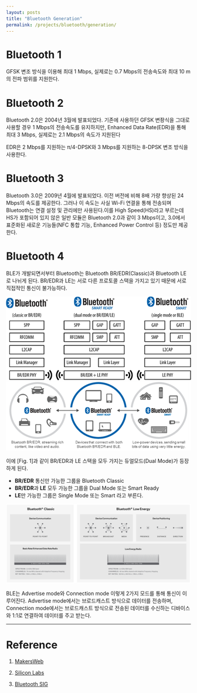 ```yaml
---
layout: posts
title: "Bluetooth Generation"
permalink: /projects/bluetooth/generation/
---
```


# Bluetooth 1

GFSK 변조 방식을 이용해 최대 1 Mbps, 실제로는 0.7 Mbps의 전송속도와 최대 10 m의 전파 범위를 지원한다.

# Bluetooth 2

Bluetooth 2.0은 2004년 3월에 발표되었다. 기존에 사용하던 GFSK 변좡식을 그대로 사용할 경우 1 Mbps의 전송속도를 유지하지만, Enhanced Data Rate(EDR)을 통해 최대 3 Mbps, 실제로는 2.1 Mbps의 속도가 지원된다

EDR은 2 Mbps를 지원하는 π/4-DPSK와 3 Mbps를 지원하는 8-DPSK 변조 방식을 사용한다.

# Bluetooth 3

Bluetooth 3.0은 2009년 4월에 발표되었다. 이전 버전에 비해 8배 가량 향상된 24 Mbps의 속도를 제공한다. 그러나 이 속도는 사실 Wi-Fi 연결을 통해 전송되며 Bluetooth는 연결 설정 및 관리에만 사용된다.이를 High Speed(HS)라고 부르는데 HS가 포함되어 있지 않은 일반 모듈은 Bluetooth 2.0과 같이 3 Mbps이고, 3.0에서 표준화된 새로운 기능들(NFC 통합 기능, Enhanced Power Control 등) 정도만 제공한다.

# Bluetooth 4

BLE가 개발되면서부터 Bluetooth는 Bluetooth BR/EDR(Classic)과 Bluetooth LE로 나뉘게 된다. BR/EDR과 LE는 서로 다른 프로토콜 스택을 가지고 있기 때문에 서로 직접적인 통신이 불가능하다.

<div class="post__stage-container">
    <div class="post__stage">
        <img class="modal" src="/_pages/projects/bluetooth/images/generation/1.png" alt="<b>[Fig. 1]</b> Bluetooth 프로토콜 스택 <a href='#Reference'>[1]</a>."/>
    </div>
    <div class="post__stage">
        <img class="modal" src="/_pages/projects/bluetooth/images/generation/2.png" alt="<b>[Fig. 2]</b> Bluetooth 듀얼모드 <a href='#Reference'>[2]</a>."/>
    </div>
</div>

이에 [Fig. 1]과 같이 BR/EDR과 LE 스택을 모두 가지는 듀얼모드(Dual Mode)가 등장하게 된다.

- **BR/EDR** 통신만 가능한 그룹을 Bluetooth Classic
- **BR/EDR**과 **LE** 모두 가능한 그룹을 Dual Mode 또는 Smart Ready
- **LE**만 가능한 그룹은 Single Mode 또는 Smart 라고 부른다.

<img class="modal" src="/_pages/projects/bluetooth/images/generation/3.png" alt="<b>[Fig. 3]</b> Bluetooth Classic과 LE의 비교 <a href='#Reference'>[3]</a>."/>

BLE는 Advertise mode와 Connection mode 이렇게 2가지 모드를 통해 통신이 이루어진다. Advertise mode에서는 브로드캐스트 방식으로 데이터를 전송하며, Connection mode에서는 브로드캐스트 방식으로 전송된 데이터를 수신하는 디바이스와 1:1로 연결하여 데이터를 주고 받는다.


---

# <a name="Reference"></a>Reference

1. <a href='https://makersweb.net/embedded/14289' target='_blank'>MakersWeb</a>

2. <a href='https://community.silabs.com/s/share/a5U1M000000knyFUAQ/a-short-history-of-the-bluetooth-ble-standard-ble-beacons-and-gatt?language=en_US' target='_blank'>Silicon Labs</a>

3. <a href='https://www.bluetooth.com/learn-about-bluetooth/tech-overview/' target='_blank'>Bluetooth SIG</a>